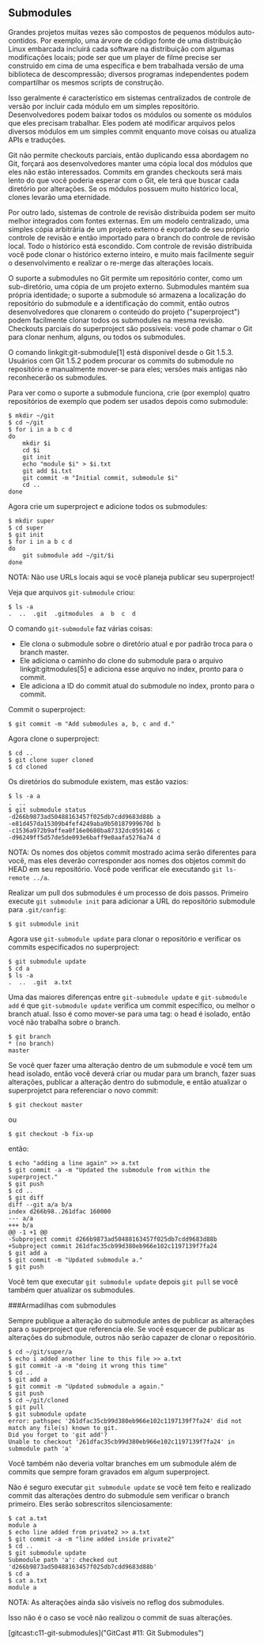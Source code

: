 ﻿## Submodules ##

Grandes projetos muitas vezes são compostos de pequenos módulos auto-contidos.
Por exemplo, uma árvore de código fonte de uma distribuição Linux embarcada
incluirá cada software na distribuição com algumas modificações locais; pode ser
que um player de filme precise ser construido em cima de uma específica e bem
trabalhada versão de uma biblioteca de descompressão; diversos programas
independentes podem compartilhar os mesmos scripts de construção.

Isso geralmente é característico em sistemas centralizados de controle de versão
por incluir cada módulo em um simples repositório. Desenvolvedores podem
baixar todos os módulos ou somente os módulos que eles precisam trabalhar.
Eles podem até modificar arquivos pelos diversos módulos em um simples commit
enquanto move coisas ou atualiza APIs e traduções.

Git não permite checkouts parciais, então duplicando essa abordagem no Git,
forçará aos desenvolvedores manter uma cópia local dos módulos que eles não
estão interessados. Commits em grandes checkouts será mais lento do que você
poderia esperar com o Git, ele terá que buscar cada diretório por alterações.
Se os módulos possuem muito histórico local, clones levarão uma eternidade.

Por outro lado, sistemas de controle de revisão distribuida podem ser muito
melhor integrados com fontes externas. Em um modelo centralizado, uma simples
cópia arbitrária de um projeto externo é exportado de seu próprio controle de
revisão e então importado para o branch do controle de revisão local. Todo o
histórico está escondido. Com controle de revisão distribuida você pode clonar
o histórico externo inteiro, e muito mais facilmente seguir o desenvolvimento e
realizar o re-merge das alterações locais.

O suporte a submodules no Git permite um repositório conter, como um
sub-diretório, uma cópia de um projeto externo. Submodules mantém sua própria
identidade; o suporte a submodule só armazena a localização do repositório do
submodule e a identificação do commit, então outros desenvolvedores que clonarem
o conteúdo do projeto ("superproject") podem facilmente clonar todos os submodules
na mesma revisão.
Checkouts parciais do superproject são possíveis: você pode chamar o Git para
clonar nenhum, alguns, ou todos os submodules.

O comando linkgit:git-submodule[1] está disponível desde o Git 1.5.3. Usuários com
Git 1.5.2 podem procurar os commits do submodule no repositório e manualmente
mover-se para eles; versões mais antigas não reconhecerão os submodules.

Para ver como o suporte a submodule funciona, crie (por exemplo) quatro repositórios
de exemplo que podem ser usados depois como submodule:

    $ mkdir ~/git
    $ cd ~/git
    $ for i in a b c d
    do
        mkdir $i
	    cd $i
	    git init
	    echo "module $i" > $i.txt
	    git add $i.txt
	    git commit -m "Initial commit, submodule $i"
	    cd ..
    done

Agora crie um superproject e adicione todos os submodules:

    $ mkdir super
    $ cd super
    $ git init
    $ for i in a b c d
    do
        git submodule add ~/git/$i
    done

NOTA: Não use URLs locais aqui se você planeja publicar seu superproject!

Veja que arquivos `git-submodule` criou:

    $ ls -a
    .  ..  .git  .gitmodules  a  b  c  d

O comando `git-submodule` faz várias coisas:


- Ele clona o submodule sobre o diretório atual e por padrão troca para o branch
  master.
- Ele adiciona o caminho do clone do submodule para o arquivo
  linkgit:gitmodules[5] e adiciona esse arquivo no index, pronto para o commit.
- Ele adiciona a ID do commit atual do submodule no index, pronto para o commit.

Commit o superproject:

    $ git commit -m "Add submodules a, b, c and d."

Agora clone o superproject:

    $ cd ..
    $ git clone super cloned
    $ cd cloned

Os diretórios do submodule existem, mas estão vazios:

    $ ls -a a
    .  ..
    $ git submodule status
    -d266b9873ad50488163457f025db7cdd9683d88b a
    -e81d457da15309b4fef4249aba9b50187999670d b
    -c1536a972b9affea0f16e0680ba87332dc059146 c
    -d96249ff5d57de5de093e6baff9e0aafa5276a74 d

NOTA: Os nomes dos objetos commit mostrado acima serão diferentes para você,
mas eles deverão corresponder aos nomes dos objetos commit do HEAD em seu
repositório. Você pode verificar ele executando `git ls-remote ../a`.

Realizar um pull dos submodules é um processo de dois passos. Primeiro execute
`git submodule init` para adicionar a URL do repositório submodule para
`.git/config`:

    $ git submodule init

Agora use `git-submodule update` para clonar o repositório e verificar os
commits especificados no superproject:

    $ git submodule update
    $ cd a
    $ ls -a
    .  ..  .git  a.txt

Uma das maiores diferenças entre `git-submodule update` e `git-submodule add` é
que `git-submodule update` verifica um commit específico, ou melhor o branch atual.
Isso é como mover-se para uma tag: o head é isolado, então você não trabalha
sobre o branch.

    $ git branch
    * (no branch)
    master

Se você quer fazer uma alteração dentro de um submodule e você tem um head isolado,
então você deverá criar ou mudar para um branch, fazer suas alterações, publicar a
alteração dentro do submodule, e então atualizar o superprojetct para referenciar
o novo commit:

    $ git checkout master

ou

    $ git checkout -b fix-up

então:

    $ echo "adding a line again" >> a.txt
    $ git commit -a -m "Updated the submodule from within the superproject."
    $ git push
    $ cd ..
    $ git diff
    diff --git a/a b/a
    index d266b98..261dfac 160000
    --- a/a
    +++ b/a
    @@ -1 +1 @@
    -Subproject commit d266b9873ad50488163457f025db7cdd9683d88b
    +Subproject commit 261dfac35cb99d380eb966e102c1197139f7fa24
    $ git add a
    $ git commit -m "Updated submodule a."
    $ git push

Você tem que executar `git submodule update` depois `git pull` se você também
quer atualizar os submodules.

###Armadilhas com submodules

Sempre publique a alteração do submodule antes de publicar as alterações para o
superproject que referencia ele. Se você esquecer de publicar as alterações do
submodule, outros não serão capazer de clonar o repositório.

    $ cd ~/git/super/a
    $ echo i added another line to this file >> a.txt
    $ git commit -a -m "doing it wrong this time"
    $ cd ..
    $ git add a
    $ git commit -m "Updated submodule a again."
    $ git push
    $ cd ~/git/cloned
    $ git pull
    $ git submodule update
    error: pathspec '261dfac35cb99d380eb966e102c1197139f7fa24' did not match any file(s) known to git.
    Did you forget to 'git add'?
    Unable to checkout '261dfac35cb99d380eb966e102c1197139f7fa24' in submodule path 'a'

Você também não deveria voltar branches em um submodule além de commits que sempre
foram gravados em algum superproject.

Não é seguro executar `git submodule update` se você tem feito e realizado commit das
alterações dentro do submodule sem verificar o branch primeiro. Eles serão
sobrescritos silenciosamente:

    $ cat a.txt
    module a
    $ echo line added from private2 >> a.txt
    $ git commit -a -m "line added inside private2"
    $ cd ..
    $ git submodule update
    Submodule path 'a': checked out 'd266b9873ad50488163457f025db7cdd9683d88b'
    $ cd a
    $ cat a.txt
    module a

NOTA: As alterações ainda são visíveis no reflog dos submodules.

Isso não é o caso se você não realizou o commit de suas alterações.

[gitcast:c11-git-submodules]("GitCast #11: Git Submodules")
